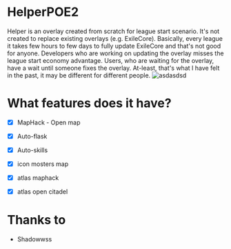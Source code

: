 # HelperPOE2
Helper is an overlay created from scratch for league start scenario. It's not created to replace existing overlays (e.g. ExileCore). Basically, every league it takes few hours to few days to fully update ExileCore and that's not good for anyone. Developers who are working on updating the overlay misses the league start economy advantage. Users, who are waiting for the overlay, have a wait until someone fixes the overlay. At-least, that's what I have felt in the past, it may be different for different people.
![asdasdsd](https://github.com/user-attachments/assets/7411e77d-a47d-43cf-a85d-bb934e77a95e)


# What features does it have?
- [x] MapHack - Open map
- [x] Auto-flask
- [x] Auto-skills

- [x] icon mosters map
- [x] atlas maphack
- [x] atlas open citadel
# Thanks to
- Shadowwss
